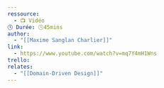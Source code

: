 ```yaml
---
ressource:
  - 📺 Vidéo
🕓 Durée: 🕓45mins
author:
  - "[[Maxime Sanglan Charlier]]"
link:
  - https://www.youtube.com/watch?v=mq7Y4mH1Wns
trello: 
relates:
  - "[[Domain-Driven Design]]"
---
```

